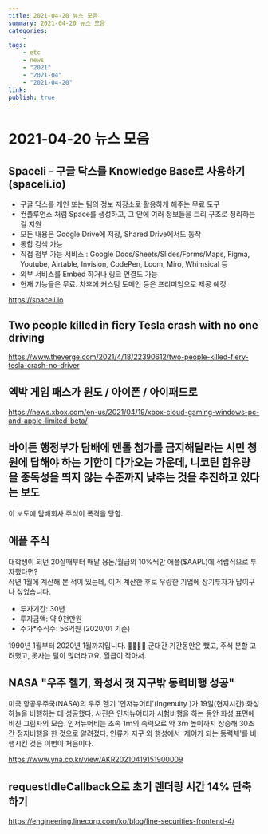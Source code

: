 ```yaml
---
title: 2021-04-20 뉴스 모음
summary: 2021-04-20 뉴스 모음
categories:
    - 
tags:
    - etc
    - news
    - "2021"
    - "2021-04"
    - "2021-04-20"
link: 
publish: true
---
```


# 2021-04-20 뉴스 모음

## Spaceli - 구글 닥스를 Knowledge Base로 사용하기 (spaceli.io)

- 구글 닥스를 개인 또는 팀의 정보 저장소로 활용하게 해주는 무료 도구
- 컨플루언스 처럼 Space를 생성하고, 그 안에 여러 정보들을 트리 구조로 정리하는걸 지원
- 모든 내용은 Google Drive에 저장, Shared Drive에서도 동작
- 통합 검색 가능
- 직접 첨부 가능 서비스 : Google Docs/Sheets/Slides/Forms/Maps, Figma, Youtube, Airtable, Invision, CodePen, Loom, Miro, Whimsical 등
- 외부 서비스를 Embed 하거나 링크 연결도 가능
- 현재 기능들은 무료. 차후에 커스텀 도메인 등은 프리미엄으로 제공 예정

<https://spaceli.io>

## Two people killed in fiery Tesla crash with no one driving

<https://www.theverge.com/2021/4/18/22390612/two-people-killed-fiery-tesla-crash-no-driver>

## 엑박 게임 패스가 윈도 / 아이폰 / 아이패드로

<https://news.xbox.com/en-us/2021/04/19/xbox-cloud-gaming-windows-pc-and-apple-limited-beta/>

## 바이든 행정부가 담배에 멘톨 첨가를 금지해달라는 시민 청원에 답해야 하는 기한이 다가오는 가운데, 니코틴 함유량을 중독성을 띄지 않는 수준까지 낮추는 것을 추진하고 있다는 보도

이 보도에 담배회사 주식이 폭격을 당함.

## 애플 주식

대학생이 되던 20살때부터 매달 용돈/월급의 10%씩만 애플($AAPL)에 적립식으로 투자했다면?  
작년 1월에 계산해 본 적이 있는데, 이거 계산한 후로 우량한 기업에 장기투자가 답이구나 싶었습니다.

- 투자기간: 30년
- 투자금액: 약 9천만원
- 주가*주식수: 56억원 (2020/01 기준)

1990년 1월부터 2020년 1월까지입니다. 🤣😂🤣😂
군대간 기간동안은 뺐고, 주식 분할 고려했고, 못사는 달이 많더라고요. 월급이 작아서.

## NASA "우주 헬기, 화성서 첫 지구밖 동력비행 성공"

미국 항공우주국(NASA)의 우주 헬기 '인저뉴어티'(Ingenuity )가 19일(현지시간) 화성 하늘을 비행하는 데 성공했다. 사진은 인저뉴어티가 시험비행을 하는 동안 화성 표면에 비친 그림자의 모습. 인저뉴어티는 초속 1ｍ의 속력으로 약 3ｍ 높이까지 상승해 30초간 정지비행을 한 것으로 알려졌다. 인류가 지구 외 행성에서 '제어가 되는 동력체'를 비행시킨 것은 이번이 처음이다. 

<https://www.yna.co.kr/view/AKR20210419151900009>

## requestIdleCallback으로 초기 렌더링 시간 14% 단축하기

<https://engineering.linecorp.com/ko/blog/line-securities-frontend-4/>
